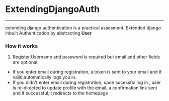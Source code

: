 # ExtendingDjangoAuth
---
extending django authentication is a  practical assesment.
Extended django inbuilt Authentication by abstracting **User**

### How it works
1. Register.Username and password is required but email and other fields are optional.
+ If you enter email during registration, a token is sent to your email and if valid,automatically logs you in.
+ If you didn't enter email during registration, upon  sucessful log in , user is re-directed to update profile with the  email, a confirmation link sent and if successful,it redirects to the homepage

